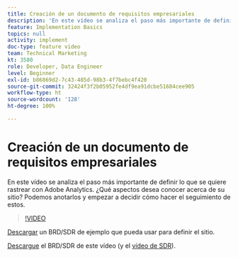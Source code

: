 ```yaml
---
title: Creación de un documento de requisitos empresariales
description: 'En este vídeo se analiza el paso más importante de definir lo que se quiere rastrear con Adobe Analytics. ¿Qué aspectos desea conocer acerca de su sitio? Podemos anotarlos y empezar a decidir cómo hacer el seguimiento de estos. '
feature: Implementation Basics
topics: null
activity: implement
doc-type: feature video
team: Technical Marketing
kt: 3580
role: Developer, Data Engineer
level: Beginner
exl-id: b86869d2-7c43-485d-98b3-4f7bebc4f420
source-git-commit: 32424f3f2b05952fe4df9ea91dcbe51684cee905
workflow-type: ht
source-wordcount: '128'
ht-degree: 100%

---
```


# Creación de un documento de requisitos empresariales

En este vídeo se analiza el paso más importante de definir lo que se quiere rastrear con Adobe Analytics. ¿Qué aspectos desea conocer acerca de su sitio? Podemos anotarlos y empezar a decidir cómo hacer el seguimiento de estos.

>[!VIDEO](https://video.tv.adobe.com/v/28758/?quality=12)

[Descargar](https://analytics.enablementadobe.com/files/brd-sdr-sample-template.xlsx) un BRD/SDR de ejemplo que pueda usar para definir el sitio.

[Descargue](https://analytics.enablementadobe.com/files/geometrixx-clothiers-brd-sdr.xlsx) el BRD/SDR de este vídeo (y el [vídeo de SDR](creating-and-maintaining-an-sdr.md)).
